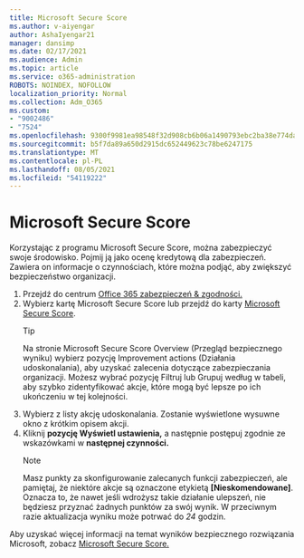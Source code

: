 ```yaml
---
title: Microsoft Secure Score
ms.author: v-aiyengar
author: AshaIyengar21
manager: dansimp
ms.date: 02/17/2021
ms.audience: Admin
ms.topic: article
ms.service: o365-administration
ROBOTS: NOINDEX, NOFOLLOW
localization_priority: Normal
ms.collection: Adm_O365
ms.custom:
- "9002486"
- "7524"
ms.openlocfilehash: 9300f9981ea98548f32d908cb6b06a1490793ebc2ba38e774dac45f5e341a869
ms.sourcegitcommit: b5f7da89a650d2915dc652449623c78be6247175
ms.translationtype: MT
ms.contentlocale: pl-PL
ms.lasthandoff: 08/05/2021
ms.locfileid: "54119222"
---
```

# <a name="microsoft-secure-score"></a>Microsoft Secure Score

Korzystając z programu Microsoft Secure Score, można zabezpieczyć swoje środowisko. Pojmij ją jako ocenę kredytową dla zabezpieczeń. Zawiera on informacje o czynnościach, które można podjąć, aby zwiększyć bezpieczeństwo organizacji.

1. Przejdź do centrum [Office 365 zabezpieczeń & zgodności.](https://go.microsoft.com/fwlink/p/?linkid=2077143)
1. Wybierz kartę Microsoft Secure Score lub przejdź do karty [Microsoft Secure Score](https://go.microsoft.com/fwlink/?linkid=2099589).
    > [!TIP]
    >  Na stronie Microsoft Secure Score Overview (Przegląd bezpiecznego wyniku) wybierz pozycję Improvement actions (Działania udoskonalania), aby uzyskać zalecenia dotyczące zabezpieczania organizacji. Możesz wybrać pozycję Filtruj lub Grupuj według w tabeli, aby szybko zidentyfikować akcje, które mogą być lepsze po ich ukończeniu w tej kolejności.
1. Wybierz z listy akcję udoskonalania. Zostanie wyświetlone wysuwne okno z krótkim opisem akcji.
1. Kliknij **pozycję Wyświetl ustawienia,** a następnie postępuj zgodnie ze wskazówkami w **następnej czynności.**
    > [!NOTE]
    > Masz punkty za skonfigurowanie zalecanych funkcji zabezpieczeń, ale pamiętaj, że niektóre akcje są oznaczone etykietą **[Nieskomendowane]**. Oznacza to, że nawet jeśli wdrożysz takie działanie ulepszeń, nie będziesz przyznać żadnych punktów za swój wynik. W przeciwnym razie aktualizacja wyniku może potrwać do *24* godzin.

Aby uzyskać więcej informacji na temat wyników bezpiecznego rozwiązania Microsoft, zobacz [Microsoft Secure Score.](https://go.microsoft.com/fwlink/?linkid=2103077)
